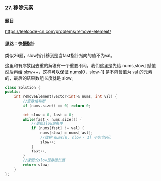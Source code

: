 ### 27. 移除元素

#### 题目

https://leetcode-cn.com/problems/remove-element/

#### 思路：快慢指针 

类似26题，slow指针移到是当fast指针指向的值不为val。

这里和有序数组去重的解法有一个重要不同，我们这里是先给 nums[slow] 赋值然后再给 slow++，这样可以保证 nums[0，slow-1] 是不包含值为 val 的元素的，最后的结果数组长度就是 slow。

```cpp
class Solution {
public:
    int removeElement(vector<int>& nums, int val) {
        //空数组判断
        if (nums.size() == 0) return 0;

        int slow = 0, fast = 0;
        while(fast < nums.size()) {
            //更新slow的条件
            if (nums[fast] != val) {
                nums[slow] = nums[fast];
                //维护 nums[0, slow - 1] 不包含val
                slow++;
            }
            fast++;
        }
        //返回的slow是数组长度
        return slow;
    }
};
```